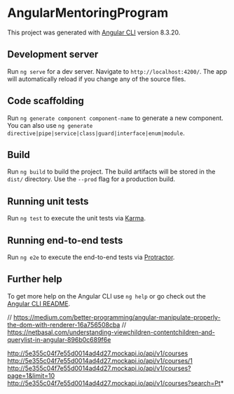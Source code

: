 # AngularMentoringProgram

This project was generated with [Angular CLI](https://github.com/angular/angular-cli) version 8.3.20.

## Development server

Run `ng serve` for a dev server. Navigate to `http://localhost:4200/`. The app will automatically reload if you change any of the source files.

## Code scaffolding

Run `ng generate component component-name` to generate a new component. You can also use `ng generate directive|pipe|service|class|guard|interface|enum|module`.

## Build

Run `ng build` to build the project. The build artifacts will be stored in the `dist/` directory. Use the `--prod` flag for a production build.

## Running unit tests

Run `ng test` to execute the unit tests via [Karma](https://karma-runner.github.io).

## Running end-to-end tests

Run `ng e2e` to execute the end-to-end tests via [Protractor](http://www.protractortest.org/).

## Further help

To get more help on the Angular CLI use `ng help` or go check out the [Angular CLI README](https://github.com/angular/angular-cli/blob/master/README.md).


  // https://medium.com/better-programming/angular-manipulate-properly-the-dom-with-renderer-16a756508cba
  // https://netbasal.com/understanding-viewchildren-contentchildren-and-querylist-in-angular-896b0c689f6e


http://5e355c04f7e55d0014ad4d27.mockapi.io/api/v1/courses
http://5e355c04f7e55d0014ad4d27.mockapi.io/api/v1/courses/1
http://5e355c04f7e55d0014ad4d27.mockapi.io/api/v1/courses?page=1&limit=10
http://5e355c04f7e55d0014ad4d27.mockapi.io/api/v1/courses?search=Pt*


